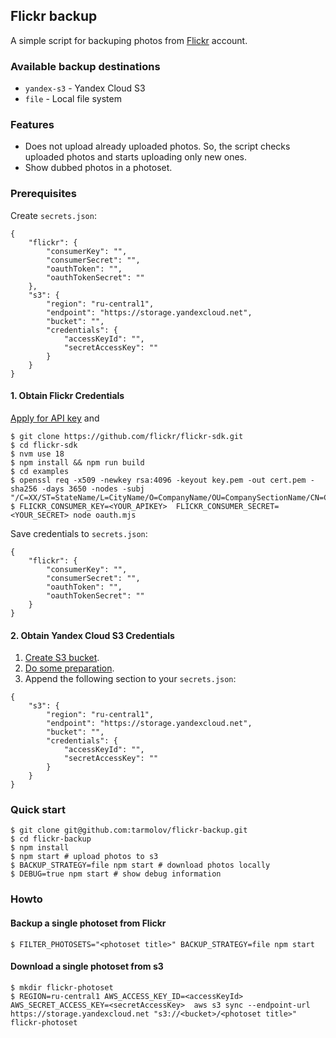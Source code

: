 ## Flickr backup
A simple script for backuping photos from [Flickr](https://flickr.com/) account.

### Available backup destinations
* `yandex-s3` - Yandex Cloud S3
* `file` - Local file system

### Features
* Does not upload already uploaded photos. So, the script checks uploaded photos and starts uploading only new ones.
* Show dubbed photos in a photoset.

### Prerequisites
Create `secrets.json`:
```
{
    "flickr": {
        "consumerKey": "",
        "consumerSecret": "",
        "oauthToken": "",
        "oauthTokenSecret": ""
    },
    "s3": {
        "region": "ru-central1",
        "endpoint": "https://storage.yandexcloud.net",
        "bucket": "",
        "credentials": {
            "accessKeyId": "",
            "secretAccessKey": ""
        }
    }
}
```

#### 1. Obtain Flickr Credentials
[Apply for API key](https://www.flickr.com/services/apps/create/apply/) and
```
$ git clone https://github.com/flickr/flickr-sdk.git
$ cd flickr-sdk
$ nvm use 18
$ npm install && npm run build
$ cd examples
$ openssl req -x509 -newkey rsa:4096 -keyout key.pem -out cert.pem -sha256 -days 3650 -nodes -subj "/C=XX/ST=StateName/L=CityName/O=CompanyName/OU=CompanySectionName/CN=CommonNameOrHostname"
$ FLICKR_CONSUMER_KEY=<YOUR_APIKEY>  FLICKR_CONSUMER_SECRET=<YOUR_SECRET> node oauth.mjs
```

Save credentials to `secrets.json`:
```
{
    "flickr": {
        "consumerKey": "",
        "consumerSecret": "",
        "oauthToken": "",
        "oauthTokenSecret": ""
    }
}
```

#### 2. Obtain Yandex Cloud S3 Credentials
1. [Create S3 bucket](https://yandex.cloud/ru/docs/storage/quickstart?from=int-console-help-center-or-nav#the-first-bucket).
2. [Do some preparation](https://yandex.cloud/ru/docs/storage/s3/?from=int-console-help-center-or-nav#before-you-start).
3. Append the following section to your `secrets.json`:
```
{
    "s3": {
        "region": "ru-central1",
        "endpoint": "https://storage.yandexcloud.net",
        "bucket": "",
        "credentials": {
            "accessKeyId": "",
            "secretAccessKey": ""
        }
    }
}
```

### Quick start
```
$ git clone git@github.com:tarmolov/flickr-backup.git
$ cd flickr-backup
$ npm install
$ npm start # upload photos to s3
$ BACKUP_STRATEGY=file npm start # download photos locally
$ DEBUG=true npm start # show debug information
```

### Howto
#### Backup a single photoset from Flickr
```
$ FILTER_PHOTOSETS="<photoset title>" BACKUP_STRATEGY=file npm start
```

#### Download a single photoset from s3
```
$ mkdir flickr-photoset
$ REGION=ru-central1 AWS_ACCESS_KEY_ID=<accessKeyId> AWS_SECRET_ACCESS_KEY=<secretAccessKey>  aws s3 sync --endpoint-url https://storage.yandexcloud.net "s3://<bucket>/<photoset title>" flickr-photoset
```

